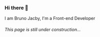 ### Hi there 👋

I am Bruno Jacby,
I'm a Front-end Developer


###### This page is still under construction...
